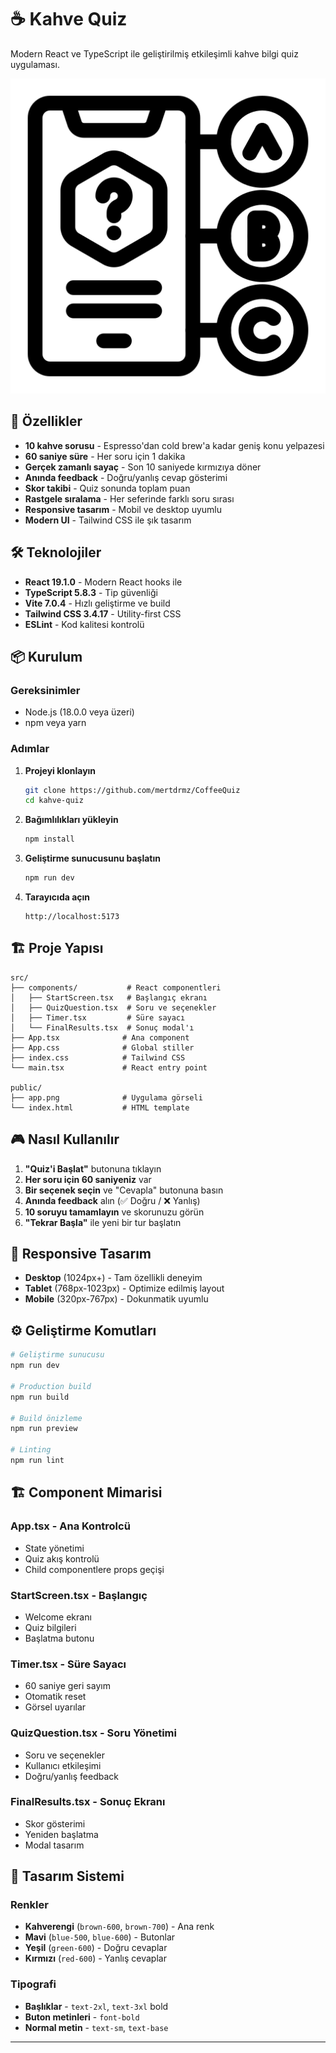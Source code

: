 # ☕ Kahve Quiz

Modern React ve TypeScript ile geliştirilmiş etkileşimli kahve bilgi quiz uygulaması.

![Kahve Quiz](./public/app.png)

## 🎯 Özellikler

- **10 kahve sorusu** - Espresso'dan cold brew'a kadar geniş konu yelpazesi
- **60 saniye süre** - Her soru için 1 dakika
- **Gerçek zamanlı sayaç** - Son 10 saniyede kırmızıya döner
- **Anında feedback** - Doğru/yanlış cevap gösterimi
- **Skor takibi** - Quiz sonunda toplam puan
- **Rastgele sıralama** - Her seferinde farklı soru sırası
- **Responsive tasarım** - Mobil ve desktop uyumlu
- **Modern UI** - Tailwind CSS ile şık tasarım

## 🛠️ Teknolojiler

- **React 19.1.0** - Modern React hooks ile
- **TypeScript 5.8.3** - Tip güvenliği
- **Vite 7.0.4** - Hızlı geliştirme ve build
- **Tailwind CSS 3.4.17** - Utility-first CSS
- **ESLint** - Kod kalitesi kontrolü

## 📦 Kurulum

### Gereksinimler

- Node.js (18.0.0 veya üzeri)
- npm veya yarn

### Adımlar

1. **Projeyi klonlayın**

   ```bash
   git clone https://github.com/mertdrmz/CoffeeQuiz
   cd kahve-quiz
   ```

2. **Bağımlılıkları yükleyin**

   ```bash
   npm install
   ```

3. **Geliştirme sunucusunu başlatın**

   ```bash
   npm run dev
   ```

4. **Tarayıcıda açın**
   ```
   http://localhost:5173
   ```

## 🏗️ Proje Yapısı

```
src/
├── components/           # React componentleri
│   ├── StartScreen.tsx   # Başlangıç ekranı
│   ├── QuizQuestion.tsx  # Soru ve seçenekler
│   ├── Timer.tsx         # Süre sayacı
│   └── FinalResults.tsx  # Sonuç modal'ı
├── App.tsx              # Ana component
├── App.css              # Global stiller
├── index.css            # Tailwind CSS
└── main.tsx             # React entry point

public/
├── app.png              # Uygulama görseli
└── index.html           # HTML template
```

## 🎮 Nasıl Kullanılır

1. **"Quiz'i Başlat"** butonuna tıklayın
2. **Her soru için 60 saniyeniz** var
3. **Bir seçenek seçin** ve "Cevapla" butonuna basın
4. **Anında feedback** alın (✅ Doğru / ❌ Yanlış)
5. **10 soruyu tamamlayın** ve skorunuzu görün
6. **"Tekrar Başla"** ile yeni bir tur başlatın

## 📱 Responsive Tasarım

- **Desktop** (1024px+) - Tam özellikli deneyim
- **Tablet** (768px-1023px) - Optimize edilmiş layout
- **Mobile** (320px-767px) - Dokunmatik uyumlu

## ⚙️ Geliştirme Komutları

```bash
# Geliştirme sunucusu
npm run dev

# Production build
npm run build

# Build önizleme
npm run preview

# Linting
npm run lint
```

## 🏗️ Component Mimarisi

### **App.tsx** - Ana Kontrolcü

- State yönetimi
- Quiz akış kontrolü
- Child componentlere props geçişi

### **StartScreen.tsx** - Başlangıç

- Welcome ekranı
- Quiz bilgileri
- Başlatma butonu

### **Timer.tsx** - Süre Sayacı

- 60 saniye geri sayım
- Otomatik reset
- Görsel uyarılar

### **QuizQuestion.tsx** - Soru Yönetimi

- Soru ve seçenekler
- Kullanıcı etkileşimi
- Doğru/yanlış feedback

### **FinalResults.tsx** - Sonuç Ekranı

- Skor gösterimi
- Yeniden başlatma
- Modal tasarım

## 🎨 Tasarım Sistemi

### Renkler

- **Kahverengi** (`brown-600`, `brown-700`) - Ana renk
- **Mavi** (`blue-500`, `blue-600`) - Butonlar
- **Yeşil** (`green-600`) - Doğru cevaplar
- **Kırmızı** (`red-600`) - Yanlış cevaplar

### Tipografi

- **Başlıklar** - `text-2xl`, `text-3xl` bold
- **Buton metinleri** - `font-bold`
- **Normal metin** - `text-sm`, `text-base`


---

